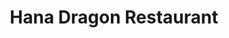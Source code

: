 ---
layout: place
title: "Hana Dragon Restaurant"
permalink: /illinois/chicago/hana-dragon-restaurant.html
stateAbbr: IL
stateName: Illinois
cityName: Chicago
seo:
  name: "Hana Dragon Restaurant"
  type: Restaurant
  links: null
description: "Hana Dragon Restaurant serves delicious sushi in Chicago, Illinois. Try fresh Japanese dishes for a great dining experience. "
place_id: ChIJPQGrvhotDogRw9dJIdwhmNE
photos:
  - name: >-
      places/ChIJPQGrvhotDogRw9dJIdwhmNE/photos/AeeoHcI-Ylfmga_8bC-VSCX7vFgRdf1aAlOPAA8z8pEXAMbnesZbtIvcDff1yqm6_C77GlTbLR7anlsL0CD7ganTN-YzhL0ajkrYsm7ZeweQ8G99xU0NiTZQkstt6i-JZOQY3nBxPwJQGgFPvvUVUE3ECw35--knxoEbLfFi4F40hrBJ6nyVjLoY4HGawV6hqvxgYWpTQhFsN_YxMcOXU8LJDr5rYYYSej5ZPafkKot4LpxP3x2KUUvnxkGQuJ0Y9MSxnljHtRTLdLuJ1wEwTI_8Ka3wdrxPo6TxkI78u63yh0dd96T5J7phGL3c6rbM696PHudYkvfkXYySnulBIt5Lc6p1tSB23e3uYg8knwV7ofIahLLtQjlG7xmMh1OjfKMxRjEHJvH685Y8ecIuUOcOIpKFpY-ue3aavT6p43e_E2Wdp0AJ
    widthPx: 1080
    heightPx: 1440
    authorAttributions:
      - displayName: HongQuan Cao
        uri: https://maps.google.com/maps/contrib/102305143280551201528
        photoUri: >-
          https://lh3.googleusercontent.com/a/ACg8ocLqePA4I-nZBelb4YkVckMyixQ3C6QRzSliNi32HKTsIH_ZEw=s100-p-k-no-mo
    flagContentUri: >-
      https://www.google.com/local/imagery/report/?cb_client=maps_api_places.places_api&image_key=!1e10!2sCIHM0ogKEICAgICnjpPhyAE&hl=en-US
    googleMapsUri: >-
      https://www.google.com/maps/place//data=!3m4!1e2!3m2!1sCIHM0ogKEICAgICnjpPhyAE!2e10!4m2!3m1!1s0x880e2d1abeab013d:0xd19821dc2149d7c3
  - name: >-
      places/ChIJPQGrvhotDogRw9dJIdwhmNE/photos/AeeoHcJz4Yqs8SaJSjPPmKGjUl3sE9FNoupRlk1apejJqWeUDpDW9GRZYV_QqGwwjFks5iJ57xEAp8N5FiVVglN18BYT2TYCWFxNB0afAww46W3Qg8ryg5acrbzC0n24L021lhJhoWbUHgS_O5i1FiultYj6o8Txq5V8yfQkLJt4CKBmM5W7qH2K539hT9zQeDJoZshvItohc9VPduD1STyqK_eRdV66MSra3eug8OPPxyCz44UO3qzojM0AoAs2PMLDoxEA_Y5NJ9etvHR0FZK_yaaevqFnQdzscq5XZ2XlX_w_71Z67ul5ejpp9YS7Qj27yqg17SmpOcz1fTgpSn1SDaiE_ux64kZ0Gp1EQf8N8wBmDKwUSOkCdbhpUxa711xVVWt4gkxaWIxDQlCet57EXmqHarfpYd6vSEiHjbClWqx8-g
    widthPx: 4032
    heightPx: 3024
    authorAttributions:
      - displayName: Haofeng Mei
        uri: https://maps.google.com/maps/contrib/100606379782644430300
        photoUri: >-
          https://lh3.googleusercontent.com/a-/ALV-UjUPScOrqxdQi8UTXU45t406TKyvjL7KFQUGgU3vwRe_R-GrMIPe=s100-p-k-no-mo
    flagContentUri: >-
      https://www.google.com/local/imagery/report/?cb_client=maps_api_places.places_api&image_key=!1e10!2sCIHM0ogKEICAgID3lrGANQ&hl=en-US
    googleMapsUri: >-
      https://www.google.com/maps/place//data=!3m4!1e2!3m2!1sCIHM0ogKEICAgID3lrGANQ!2e10!4m2!3m1!1s0x880e2d1abeab013d:0xd19821dc2149d7c3
  - name: >-
      places/ChIJPQGrvhotDogRw9dJIdwhmNE/photos/AeeoHcJvuKOHCTK6SbruQAfJxPKBjZ7vKmMzhY7XQaKugx-K-iLz-aW0M924WGDXmBxZ7eSJ9BuqMDlX3m2mQLOwszh6b5l5JmakSpsdy5T2GWWoiR74FrEobjMWRkMvt77coOj6W2-Kyot94WcDu8TKs-cd4Rral9_2RPkuwqpcghrD2v4RWZYzAUTV5727v9w_BvYwQNV5GuRbKMLEvi-OEc0AVqHSUc6SYRBkMYIU5qgYkXETJotLk5fSzRdPvE4Dwj9sAbWa_0psS_E_Vq-0slPrsOUFzUwaNr7eNV6ltYKmnwwMNFm2_N9fZFB4RVyA8apRk6smXvU0atJks7zAqBqozvUug12SO5bLIj7X-fNwFE3-LdH4LWPEDJzzosANceP1-7AAvg1o8yvaLUSAPTV9z4sBLv7mZzcaEdKp1lZMa04
    widthPx: 1280
    heightPx: 1707
    authorAttributions:
      - displayName: Family Cao
        uri: https://maps.google.com/maps/contrib/115680108531553242504
        photoUri: >-
          https://lh3.googleusercontent.com/a-/ALV-UjUb_HYvwFYFiib2tsA0jH93cWzoHpPAEH3td5r6kQz2WEGyov-X5w=s100-p-k-no-mo
    flagContentUri: >-
      https://www.google.com/local/imagery/report/?cb_client=maps_api_places.places_api&image_key=!1e10!2sCIHM0ogKEICAgIC34sD9mQE&hl=en-US
    googleMapsUri: >-
      https://www.google.com/maps/place//data=!3m4!1e2!3m2!1sCIHM0ogKEICAgIC34sD9mQE!2e10!4m2!3m1!1s0x880e2d1abeab013d:0xd19821dc2149d7c3
  - name: >-
      places/ChIJPQGrvhotDogRw9dJIdwhmNE/photos/AeeoHcKxcfsiEbufRQmhNJphkUnARG9PdUbKvjyKDZWgocbdF7ATq49fh2XfrgR_o62PmgKKkXkzaK3HSSWDB2maPeProxg6JXxJuUaGpefbq36FAE95P_lAUWWjbE4_NzzZC430ySsKsFR33nAErJEZdwuXB3B3q4BQuSI_chvOVBD2874Vh63h7k5Ai-vuk_LMFpjCD__VM6hV2wPjFmaaXtNjULG6iEznAgyoAPZEHEjU8TtN8O0cpNV-oJ5wRwlWfYLwx6MqvK9djvuVQVVueQ7VF2sUxZEapzWObGZVYSAcGnDN_3Igu2YDNmsm1L2rMCLcN1jlgbC3KkngZ3q8VUmK24_9gaPY_VoCs6HoP-PZcvGeVv7GTWeibRCrHjgjit29IU-fe7Kg4Ql5kxa39Ua6OZdNvrxweV57Tu0VRXQ
    widthPx: 3024
    heightPx: 4032
    authorAttributions:
      - displayName: Family Cao
        uri: https://maps.google.com/maps/contrib/115680108531553242504
        photoUri: >-
          https://lh3.googleusercontent.com/a-/ALV-UjUb_HYvwFYFiib2tsA0jH93cWzoHpPAEH3td5r6kQz2WEGyov-X5w=s100-p-k-no-mo
    flagContentUri: >-
      https://www.google.com/local/imagery/report/?cb_client=maps_api_places.places_api&image_key=!1e10!2sCIHM0ogKEICAgICP9LHzXA&hl=en-US
    googleMapsUri: >-
      https://www.google.com/maps/place//data=!3m4!1e2!3m2!1sCIHM0ogKEICAgICP9LHzXA!2e10!4m2!3m1!1s0x880e2d1abeab013d:0xd19821dc2149d7c3
  - name: >-
      places/ChIJPQGrvhotDogRw9dJIdwhmNE/photos/AeeoHcK_tEJoKAd3gnHa8tQNFXPEhyaa4B5khtlqMqMoO_v9-s6XLPc-ivTYPa_JhOyLE3CiwpMpXKAvZHIjB5xzJ7C3k-xYS1lQwtpRJ1aIgJj1ULcvxDf8jwSaj3k113usHceh9PUIVitj2ouF0a_OeBqUgPKizbofkxM3uMyw8GBOLj7SYiW9LEWye2LUm-CunWfNzerNdx7kORmCi1dVONuiInt7mMxPqMVWh6HX6J1L_kEkjHQErXssUD3fGpkJD51pYmoJuSNzLZtPbdyHmmqy-8176iJVW9pvf_7WceCOHf6KzhMsfraGmVUB8g8PkRyNVlksrjsghiKAFt6HHizXrBxam7OE9hXeVsA6xW--1VjtrXpRpSVH3xY_qaQ8eEj6JSC28u36nbksqBwlee94453XvZyw-3aPb5Tb0d-1_mI
    widthPx: 3024
    heightPx: 4032
    authorAttributions:
      - displayName: Family Cao
        uri: https://maps.google.com/maps/contrib/115680108531553242504
        photoUri: >-
          https://lh3.googleusercontent.com/a-/ALV-UjUb_HYvwFYFiib2tsA0jH93cWzoHpPAEH3td5r6kQz2WEGyov-X5w=s100-p-k-no-mo
    flagContentUri: >-
      https://www.google.com/local/imagery/report/?cb_client=maps_api_places.places_api&image_key=!1e10!2sCIHM0ogKEICAgIC34qDKogE&hl=en-US
    googleMapsUri: >-
      https://www.google.com/maps/place//data=!3m4!1e2!3m2!1sCIHM0ogKEICAgIC34qDKogE!2e10!4m2!3m1!1s0x880e2d1abeab013d:0xd19821dc2149d7c3
  - name: >-
      places/ChIJPQGrvhotDogRw9dJIdwhmNE/photos/AeeoHcIfqewN-MLmGzOpii22cQDA58MCgvaDIs9GPQuIs4qIDmSSjr-FicbGW0Dh5YPy9g5GDEpRXkQ5h2O7gn7g5BMmaYKia4OS38n-83rLu69e4oFdShIRKcoDrNP5mWMJ5Qj80FnS_fcoO1c_gvN1unt7wxhrJNUPOuk330rZShLbj8cBFiVLFUfNnX8KltHK7-opDJ870Dh8L4wDY11S5dCUqZvUA0lSvEf7FZx0tGZBmhWJe9pFm05wCzE7XsuwN4TWwEpNSUt9mM2KhmjjO4vyZ7sX4bveZtuFZqfKlLrVNd8nLWwJUFeV3sBrgGAnbzY2JCnJxjjMkUWBaNen0tAYGxmXfjCBlL13Wy-2Eiaek258G3gbPBUY9L9_WZv-KjJVgsD-Tw760vR70z9dXYiUVEXI0_SRbN57TvGLhEOdC74N
    widthPx: 1080
    heightPx: 1440
    authorAttributions:
      - displayName: HongQuan Cao
        uri: https://maps.google.com/maps/contrib/102305143280551201528
        photoUri: >-
          https://lh3.googleusercontent.com/a/ACg8ocLqePA4I-nZBelb4YkVckMyixQ3C6QRzSliNi32HKTsIH_ZEw=s100-p-k-no-mo
    flagContentUri: >-
      https://www.google.com/local/imagery/report/?cb_client=maps_api_places.places_api&image_key=!1e10!2sCIHM0ogKEICAgICbt-CcowE&hl=en-US
    googleMapsUri: >-
      https://www.google.com/maps/place//data=!3m4!1e2!3m2!1sCIHM0ogKEICAgICbt-CcowE!2e10!4m2!3m1!1s0x880e2d1abeab013d:0xd19821dc2149d7c3
  - name: >-
      places/ChIJPQGrvhotDogRw9dJIdwhmNE/photos/AeeoHcKwHYkD1aYc6B1651u23i5MTH-mI9vB86xs0aNlhnAhC_zFM_Sh49wVK5Am2BvuAsgjC8aVlY-HsKDlpka-7Bk4KFrUln2pwVt3kFTp2qKMFueXeBkM2uRP9-WR8USgLaaye1ssMMOj5CunolsvX-W6Zyk5tPRTVSU1TkclXnUI_TE3IQm0oSoCIyQ2Wu1MY5IREGC80ypKUSEOqVtn7AN8duT4cqYkW6FIoDEH9GMZwAI_PrCpydPgcle8fp0fqLtY9-MF5uqaYIvZ_rL2DTLqLVAC8B_qx5CYYb2FVLH-LAkySFPj8WeY3vgGrPi0o9964oGUQKutiyOTYMejbS3_Ub9FhODlfhoTg6QSOQfur7do6-1Wd5LCT9l1vMJu-D--Asz_njwdFeoRQyvpfg5a2PZHy5bLtA1eWWxko-8Y2R6F
    widthPx: 3024
    heightPx: 4032
    authorAttributions:
      - displayName: Janie Ye
        uri: https://maps.google.com/maps/contrib/107671390306048436957
        photoUri: >-
          https://lh3.googleusercontent.com/a-/ALV-UjVn8OyEaVsycFIpkink5l9h2t2GJ1yUP29PLV1xXJiJLKRrbF-i=s100-p-k-no-mo
    flagContentUri: >-
      https://www.google.com/local/imagery/report/?cb_client=maps_api_places.places_api&image_key=!1e10!2sCIHM0ogKEICAgMCguI_5tgE&hl=en-US
    googleMapsUri: >-
      https://www.google.com/maps/place//data=!3m4!1e2!3m2!1sCIHM0ogKEICAgMCguI_5tgE!2e10!4m2!3m1!1s0x880e2d1abeab013d:0xd19821dc2149d7c3
  - name: >-
      places/ChIJPQGrvhotDogRw9dJIdwhmNE/photos/AeeoHcLL8yJLZr-hQ-s1ivbG21aFKFNjaSQKuSI_1D7Z1udKgITYXommMMlvke7Hk7KdYfaph6W9QhDuoIhplWTgGChWNNViMIO5-qEJzPHVH3xJUby_rUEpCHQV5kG3Huu1ETRVjqdEB-9neEierwCmF2ZoTuHlqCP3JjwcdKKCrOw_0xOXhjlsj-u6ULI25kbh9ydQ8-jmbMh6-OGAFQ6bquy3xVmd5oF-aEKpAXeguBtPcKWFSs0nTXnSlbxZvZb1szggF03iKIRW_Kfd2cUNZVwzj_nf-crHFNfXn1OyD40heC3EPPqNYuTFUnHKMjnuKrjGg8thx0cY58Sx5sH1isSlwdAJzT88gjqF9HfLnZo-aaHPDCZRYmyqj5vItvTT3RGEZgwyKoEAOA3yWMItvvKGE-MCHJwf-fxZejZnLms25RzC
    widthPx: 3024
    heightPx: 4032
    authorAttributions:
      - displayName: Christine Gonzales
        uri: https://maps.google.com/maps/contrib/107465335243474840803
        photoUri: >-
          https://lh3.googleusercontent.com/a/ACg8ocJqaEegJSj9gi-bR2_t5rm-9gFHAx7wbvJL655AoQ7KmKx0lg=s100-p-k-no-mo
    flagContentUri: >-
      https://www.google.com/local/imagery/report/?cb_client=maps_api_places.places_api&image_key=!1e10!2sCIHM0ogKEICAgMDgjqzt-QE&hl=en-US
    googleMapsUri: >-
      https://www.google.com/maps/place//data=!3m4!1e2!3m2!1sCIHM0ogKEICAgMDgjqzt-QE!2e10!4m2!3m1!1s0x880e2d1abeab013d:0xd19821dc2149d7c3
  - name: >-
      places/ChIJPQGrvhotDogRw9dJIdwhmNE/photos/AeeoHcIRPwBDfKEmJ_sKmImMGeKdWL-FowaZ0WxupkaSFb73Zcqq0jlxdzgtMrXBxBpBizzuGKnTIAcqpqYx4FVmtOl5ryihrGmSch131mrZAcTdseLV4_w5dNDpvjWCeDN9ilHQPzPxHTcQlJOju67toUvLvYuAjG8jno753qLwa3Hpik5J7DY2IaBT5xb8A8m2R3v_x35d21EgNEL8vnEqNA0vfIu_j1luh1uN_1F-vTtgy8q1WlMpfYFjMlsw1p5yLtLdrqx1_f32OkF7CyU_3hsGZGjcbbqp8WIYGdfSTCF8cFPveMwxhC4ZHCMziUPrYAlALF-ByLo4OiaOXw-G6S7ZyQTyyWXxz5grFLxjYwoNNgird9X9tkQhgCmHY6X1b8514d_Cpij-mQywVtAKpUu_3UyCJ0zuB5z-0slK9e252A
    widthPx: 3024
    heightPx: 4032
    authorAttributions:
      - displayName: Janie Ye
        uri: https://maps.google.com/maps/contrib/107671390306048436957
        photoUri: >-
          https://lh3.googleusercontent.com/a-/ALV-UjVn8OyEaVsycFIpkink5l9h2t2GJ1yUP29PLV1xXJiJLKRrbF-i=s100-p-k-no-mo
    flagContentUri: >-
      https://www.google.com/local/imagery/report/?cb_client=maps_api_places.places_api&image_key=!1e10!2sCIHM0ogKEICAgMCguI_5Ng&hl=en-US
    googleMapsUri: >-
      https://www.google.com/maps/place//data=!3m4!1e2!3m2!1sCIHM0ogKEICAgMCguI_5Ng!2e10!4m2!3m1!1s0x880e2d1abeab013d:0xd19821dc2149d7c3
  - name: >-
      places/ChIJPQGrvhotDogRw9dJIdwhmNE/photos/AeeoHcKU3f8XfU2OIFze_Bc5EO5fRJ2KWQUtXfIC4YEYfL8X1-ZH0bnRGDum2mOOmGA8H56h2XzbzPpzO49_E1fkvQlw2fIIpxt2J84x_xA-nZ4Fg7rM2nXSN5tBbetYdl6rHRtYanALmuWcX0WY_5CmSc4XXFeN6PivoZ8yq6SIhfp-P_h8JU0ZLFYH-N_mrGJvo8MOJf8AYBdiFoYgzuk10uXx4heQNzz58gFNRvo3u_87Gv2yBhywnX9CoMp70zycul8Uk8hV96l-jhk6f-3b4rfDkW0Y2RhWwPco7E4buwxcvFwBhytNhn0hadfSwon3iPurZBj4O1dwuuGnZYYFQELhEG1A5OWQdn4l7e5HG4AAwHpSMvwVp5GPQ3_Wh10bH7NrkoliMulChh0D-cLZLhYZXBL-IJ24cXV0PrEOhaPXtoU
    widthPx: 3024
    heightPx: 4032
    authorAttributions:
      - displayName: Family Cao
        uri: https://maps.google.com/maps/contrib/115680108531553242504
        photoUri: >-
          https://lh3.googleusercontent.com/a-/ALV-UjUb_HYvwFYFiib2tsA0jH93cWzoHpPAEH3td5r6kQz2WEGyov-X5w=s100-p-k-no-mo
    flagContentUri: >-
      https://www.google.com/local/imagery/report/?cb_client=maps_api_places.places_api&image_key=!1e10!2sCIHM0ogKEICAgICP9NGorgE&hl=en-US
    googleMapsUri: >-
      https://www.google.com/maps/place//data=!3m4!1e2!3m2!1sCIHM0ogKEICAgICP9NGorgE!2e10!4m2!3m1!1s0x880e2d1abeab013d:0xd19821dc2149d7c3
address: 1311 W Taylor St, Chicago, IL 60607, USA
street: 1311 W Taylor St
city: Chicago
state: IL
zip: '60607'
country: USA
neighborhood: Little Italy
latitude: '41.869275'
longitude: '-87.659702'
accessibility_options:
  wheelchairAccessibleRestroom: true
business_status: OPERATIONAL
name: Hana Dragon Restaurant
google_maps_links:
  directionsUri: >-
    https://www.google.com/maps/dir//''/data=!4m7!4m6!1m1!4e2!1m2!1m1!1s0x880e2d1abeab013d:0xd19821dc2149d7c3!3e0
  placeUri: https://maps.google.com/?cid=15102858579721967555
  writeAReviewUri: >-
    https://www.google.com/maps/place//data=!4m3!3m2!1s0x880e2d1abeab013d:0xd19821dc2149d7c3!12e1
  reviewsUri: >-
    https://www.google.com/maps/place//data=!4m4!3m3!1s0x880e2d1abeab013d:0xd19821dc2149d7c3!9m1!1b1
  photosUri: >-
    https://www.google.com/maps/place//data=!4m3!3m2!1s0x880e2d1abeab013d:0xd19821dc2149d7c3!10e5
primary_type: Asian Restaurant
opening_hours:
  regular: null
  current: null
secondary_opening_hours:
  regular:
    weekdayDescriptions: null
    type: null
  current:
    weekdayDescriptions: null
    type: null
phone: null
price_level: null
price_range: null
rating: null
rating_count: 0
website: null
reviews: null
parking_options: null
payment_options: null
allow_dogs: null
curbside_pickup: null
delivery: null
dine_in: null
good_for_children: null
good_for_groups: null
good_for_sports: null
live_music: null
menu_for_children: null
outdoor_seating: null
reservable: null
restroom: null
serves_beer: null
serves_breakfast: null
serves_brunch: null
serves_cocktails: null
serves_coffee: null
serves_dinner: null
serves_dessert: null
serves_lunch: null
serves_vegetarian_food: null
serves_wine: null
takeout: null
update_category: essentials
summary: null

---